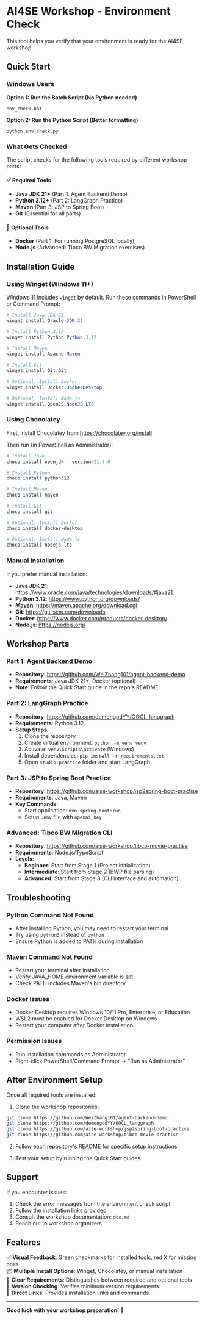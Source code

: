# AI4SE Workshop - Environment Check

This tool helps you verify that your environment is ready for the AI4SE workshop.

## Quick Start

### Windows Users

**Option 1: Run the Batch Script (No Python needed)**
```batch
env_check.bat
```

**Option 2: Run the Python Script (Better formatting)**
```batch
python env_check.py
```

### What Gets Checked

The script checks for the following tools required by different workshop parts:

#### ✅ Required Tools
- **Java JDK 21+** (Part 1: Agent Backend Demo)
- **Python 3.12+** (Part 2: LangGraph Practice)
- **Maven** (Part 3: JSP to Spring Boot)
- **Git** (Essential for all parts)

#### 🔵 Optional Tools
- **Docker** (Part 1: For running PostgreSQL locally)
- **Node.js** (Advanced: Tibco BW Migration exercises)

## Installation Guide

### Using Winget (Windows 11+)

Windows 11 includes `winget` by default. Run these commands in PowerShell or Command Prompt:

```powershell
# Install Java JDK 21
winget install Oracle.JDK.21

# Install Python 3.12
winget install Python.Python.3.12

# Install Maven
winget install Apache.Maven

# Install Git
winget install Git.Git

# Optional: Install Docker
winget install Docker.DockerDesktop

# Optional: Install Node.js
winget install OpenJS.NodeJS.LTS
```

### Using Chocolatey

First, install Chocolatey from https://chocolatey.org/install

Then run (in PowerShell as Administrator):

```powershell
# Install Java
choco install openjdk --version=21.0.0

# Install Python
choco install python312

# Install Maven
choco install maven

# Install Git
choco install git

# Optional: Install Docker
choco install docker-desktop

# Optional: Install Node.js
choco install nodejs-lts
```

### Manual Installation

If you prefer manual installation:

- **Java JDK 21**: https://www.oracle.com/java/technologies/downloads/#java21
- **Python 3.12**: https://www.python.org/downloads/
- **Maven**: https://maven.apache.org/download.cgi
- **Git**: https://git-scm.com/downloads
- **Docker**: https://www.docker.com/products/docker-desktop/
- **Node.js**: https://nodejs.org/

## Workshop Parts

### Part 1: Agent Backend Demo
- **Repository**: https://github.com/WeiZhang101/agent-backend-demo
- **Requirements**: Java JDK 21+, Docker (optional)
- **Note**: Follow the Quick Start guide in the repo's README

### Part 2: LangGraph Practice
- **Repository**: https://github.com/demongodYY/OOCL_langgraph
- **Requirements**: Python 3.12
- **Setup Steps**:
  1. Clone the repository
  2. Create virtual environment: `python -m venv venv`
  3. Activate: `venv\Scripts\activate` (Windows)
  4. Install dependencies: `pip install -r requirements.txt`
  5. Open `studio practice` folder and start LangGraph

### Part 3: JSP to Spring Boot Practice
- **Repository**: https://github.com/aise-workshop/jsp2spring-boot-practise
- **Requirements**: Java, Maven
- **Key Commands**: 
  - Start application: `mvn spring-boot:run`
  - Setup `.env` file with `openai_key`

### Advanced: Tibco BW Migration CLI
- **Repository**: https://github.com/aise-workshop/tibco-movie-practise
- **Requirements**: Node.js/TypeScript
- **Levels**:
  - **Beginner**: Start from Stage 1 (Project initialization)
  - **Intermediate**: Start from Stage 2 (BWP file parsing)
  - **Advanced**: Start from Stage 3 (CLI interface and automation)

## Troubleshooting

### Python Command Not Found
- After installing Python, you may need to restart your terminal
- Try using `python3` instead of `python`
- Ensure Python is added to PATH during installation

### Maven Command Not Found
- Restart your terminal after installation
- Verify JAVA_HOME environment variable is set
- Check PATH includes Maven's bin directory

### Docker Issues
- Docker Desktop requires Windows 10/11 Pro, Enterprise, or Education
- WSL2 must be enabled for Docker Desktop on Windows
- Restart your computer after Docker installation

### Permission Issues
- Run installation commands as Administrator
- Right-click PowerShell/Command Prompt → "Run as Administrator"

## After Environment Setup

Once all required tools are installed:

1. Clone the workshop repositories:
```bash
git clone https://github.com/WeiZhang101/agent-backend-demo
git clone https://github.com/demongodYY/OOCL_langgraph
git clone https://github.com/aise-workshop/jsp2spring-boot-practise
git clone https://github.com/aise-workshop/tibco-movie-practise
```

2. Follow each repository's README for specific setup instructions

3. Test your setup by running the Quick Start guides

## Support

If you encounter issues:
1. Check the error messages from the environment check script
2. Follow the installation links provided
3. Consult the workshop documentation: `doc.md`
4. Reach out to workshop organizers

## Features

✅ **Visual Feedback**: Green checkmarks for installed tools, red X for missing ones  
📦 **Multiple Install Options**: Winget, Chocolatey, or manual installation  
🎯 **Clear Requirements**: Distinguishes between required and optional tools  
📝 **Version Checking**: Verifies minimum version requirements  
🔗 **Direct Links**: Provides installation links and commands  

---

**Good luck with your workshop preparation! 🚀**
